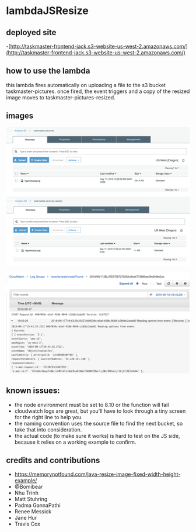 # lambdaJSResize

## deployed site
-[http://taskmaster-frontend-jack.s3-website-us-west-2.amazonaws.com/](http://taskmaster-frontend-jack.s3-website-us-west-2.amazonaws.com/)

## how to use the lambda
this lambda fires automatically on uploading a file to the s3 bucket taskmaster-pictures.  once fired, the event triggers and a copy of the resized image moves to taskmaster-pictures-resized.

## images
![S3 picture bucket](/taskmaster-pictures.png)
![S3 resized bucket](/taskmaster-pictures-resized.png)

![cloudwatch logs](/cloud.png)

## known issues:
- the node environment must be set to 8.10 or the function will fail 
- cloudwatch logs are great, but you'll have to look through a tiny screen for the right line to help you.
- the naming convention uses the source file to find the next bucket, so take that into consideration.
- the actual code (to make sure it works) is hard to test on the JS side, because it relies on a working example to confirm.

## credits and contributions
- https://memorynotfound.com/java-resize-image-fixed-width-height-example/
- @Bomibear
- Nhu Trinh
- Matt Stuhring
- Padma GannaPathi
- Renee Messick
- Jane Hur
- Travis Cox
  